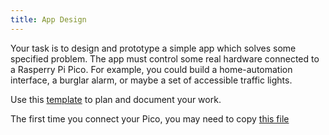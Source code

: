 ```yaml
---
title: App Design
---
```

Your task is to design and prototype a simple app which solves some specified problem. The app must control some real hardware connected to a Rasperry Pi Pico. For example, you could build a home-automation interface, a burglar alarm, or maybe a set of accessible traffic lights.

Use this [template](AppPlanning.docx) to plan and document your work.

The first time you connect your Pico, you may need to copy [this file](https://downloads.circuitpython.org/bin/raspberry_pi_pico_w/en_US/adafruit-circuitpython-raspberry_pi_pico_w-en_US-8.0.5.uf2)
